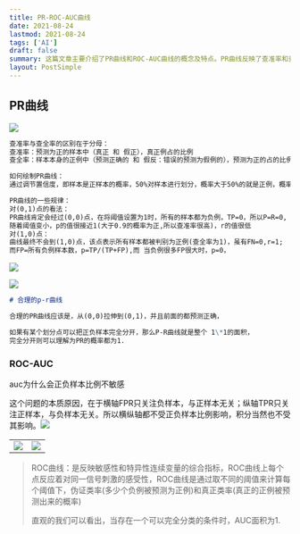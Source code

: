 ```yaml
---
title: PR-ROC-AUC曲线
date: 2021-08-24
lastmod: 2021-08-24
tags: ['AI']
draft: false
summary: 这篇文章主要介绍了PR曲线和ROC-AUC曲线的概念及特点。PR曲线反映了查准率和查全率之间的关系,通过调节置信度阈值来绘制。ROC-AUC曲线则反映了真正类率和假正类率的关系,其面积不受正负样本比例影响。
layout: PostSimple
---
```


## PR曲线

![](https://tz-1256822507.cos.ap-hongkong.myqcloud.com/typora/2021-08-3773075757.png)

```markdown
查准率与查全率的区别在于分母：
查准率：预测为正的样本中（真正 和 假正），真正例占的比例
查全率：样本本身的正例中（预测正确的 和 假反：错误的预测为假例的），预测为正的占的比例

如何绘制PR曲线：
通过调节置信度，即样本是正样本的概率，50%对样本进行划分，概率大于50%的就是正例，概率小于50%的就是负例

PR曲线的一些规律：
对(0,1)点的看法：
PR曲线肯定会经过(0,0)点，在将阈值设置为1时，所有的样本都为负例，TP=0，所以P=R=0,
随着阈值变小，p的值很接近1(大于0.9的概率为正,所以查准率很高)，r的值很低
对(1,0)点：
曲线最终不会到(1,0)点，该点表示所有样本都被判别为正例(查全率为1)，虽有FN=0,r=1;
而FP=所有负例样本数，p=TP/(TP+FP),而 当负例很多FP很大时，p=0，
```

![](https://tz-1256822507.cos.ap-hongkong.myqcloud.com/typora/2021-08-1849581457.png)

![](https://tz-1256822507.cos.ap-hongkong.myqcloud.com/typora/2021-08-2058737174.png)

```markdown
# 合理的p-r曲线

合理的PR曲线应该是，从(0,0)拉伸到(0,1)，并且前面的都预测正确，

如果有某个划分点可以把正负样本完全分开，那么P-R曲线就是整个 1\*1的面积，
完全分开则可以理解为PR的概率都为1.
```

### ROC-AUC

auc为什么会正负样本比例不敏感

这个问题的本质原因，在于横轴FPR只关注负样本，与正样本无关；纵轴TPR只关注正样本，与负样本无关。所以横纵轴都不受正负样本比例影响，积分当然也不受其影响。![](https://tz-1256822507.cos.ap-hongkong.myqcloud.com/typora/2021-08-447669762.png)

|                                                                                       |                                                                                       |
| ------------------------------------------------------------------------------------- | ------------------------------------------------------------------------------------- |
| ![](https://tz-1256822507.cos.ap-hongkong.myqcloud.com/typora/2021-08-2130679626.png) | ![](https://tz-1256822507.cos.ap-hongkong.myqcloud.com/typora/2021-08-3312192104.png) |

> ROC曲线：是反映敏感性和特异性连续变量的综合指标，ROC曲线上每个点反应着对同一信号刺激的感受性，ROC曲线是通过取不同的阈值来计算每个阈值下，伪证类率(多少个负例被预测为正例)和真正类率(真正的正例被预测出来的概率)
>
> 直观的我们可以看出，当存在一个可以完全分类的条件时，AUC面积为1.
